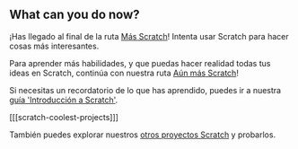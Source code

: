 ## What can you do now?

¡Has llegado al final de la ruta [Más Scratch](https://projects.raspberrypi.org/en/pathways/more-scratch)! Intenta usar Scratch para hacer cosas más interesantes.

Para aprender más habilidades, y que puedas hacer realidad todas tus ideas en Scratch, continúa con nuestra ruta [Aún más Scratch](https://projects.raspberrypi.org/en/pathways/further-scratch)!

Si necesitas un recordatorio de lo que has aprendido, puedes ir a nuestra [guía 'Introducción a Scratch'](https://projects.raspberrypi.org/en/projects/getting-started-scratch).

[[[scratch-coolest-projects]]]

También puedes explorar nuestros [otros proyectos Scratch](https://projects.raspberrypi.org/en/projects?software%5B%5D=scratch&curriculum%5B%5D=%201) y probarlos.

